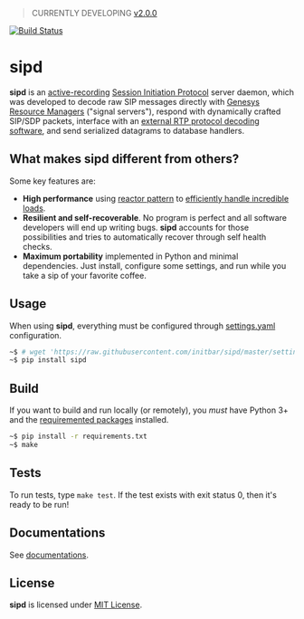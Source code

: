 > CURRENTLY DEVELOPING [v2.0.0](https://github.com/initbar/sipd/tree/v2.0.0)

[![Build Status](https://travis-ci.org/initbar/sipd.svg?branch=master)](https://travis-ci.org/initbar/sipd)

# sipd

**sipd** is an [active-recording](https://en.wikipedia.org/wiki/VoIP_recording) [Session Initiation Protocol](https://www.ietf.org/rfc/rfc3261.txt) server daemon, which was developed to decode raw SIP messages directly with [Genesys](https://www.genesys.com) [Resource Managers](https://docs.genesys.com/Documentation/GVP/85/GDG/GCRM) ("signal servers"), respond with dynamically crafted SIP/SDP packets, interface with an [external RTP protocol decoding software](), and send serialized datagrams to database handlers.

## What makes **sipd** different from others?

Some key features are:

- **High performance** using [reactor pattern](https://en.wikipedia.org/wiki/Reactor_pattern) to [efficiently handle incredible loads](#case-study).
- **Resilient and self-recoverable**. No program is perfect and all software developers will end up writing bugs. **sipd** accounts for those possibilities and tries to automatically recover through self health checks.
- **Maximum portability** implemented in Python and minimal dependencies. Just install, configure some settings, and run while you take a sip of your favorite coffee.

## Usage

When using **sipd**, everything must be configured through [settings.yaml](./settings.yaml) configuration.

```bash
~$ # wget 'https://raw.githubusercontent.com/initbar/sipd/master/settings.yaml'
~$ pip install sipd
```

## Build

If you want to build and run locally (or remotely), you *must* have Python 3+ and the [requiremented packages](./requirements.txt) installed.

```bash
~$ pip install -r requirements.txt
~$ make
```

## Tests

To run tests, type `make test`. If the test exists with exit status 0, then it's ready to be run!

## Documentations

See [documentations]().

## License

**sipd** is licensed under [MIT License](./LICENSE.md).
